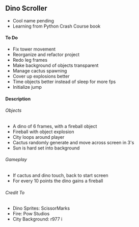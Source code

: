 ## Dino Scroller
- Cool name pending
- Learning from Python Crash Course book

#### To Do
- Fix tower movement
- Reorganize and refactor project
- Redo leg frames
- Make background of objects transparent
- Manage cactus spawning
- Cover up explosions better
- Time objects better instead of sleep for more fps
- Initialize jump

#### Description
###### Objects
- A dino of 6 frames, with a fireball object
- Fireball with object explosion
- City loops around player
- Cactus randomly generate and move across screen in 3's
- Sun is hard set into background

###### Gameplay
- If cactus and dino touch, back to start screen
- For every 10 points the dino gains a fireball

###### Credit To
- Dino Sprites: ScissorMarks
- Fire: Pow Studios
- City Background: r977
i

